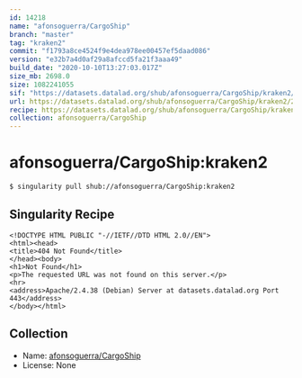 ```yaml
---
id: 14218
name: "afonsoguerra/CargoShip"
branch: "master"
tag: "kraken2"
commit: "f1793a8ce4524f9e4dea978ee00457ef5daad086"
version: "e32b7a4d0af29a8afccd5fa21f3aaa49"
build_date: "2020-10-10T13:27:03.017Z"
size_mb: 2698.0
size: 1082241055
sif: "https://datasets.datalad.org/shub/afonsoguerra/CargoShip/kraken2/2020-10-10-f1793a8c-e32b7a4d/e32b7a4d0af29a8afccd5fa21f3aaa49.sif"
url: https://datasets.datalad.org/shub/afonsoguerra/CargoShip/kraken2/2020-10-10-f1793a8c-e32b7a4d/
recipe: https://datasets.datalad.org/shub/afonsoguerra/CargoShip/kraken2/2020-10-10-f1793a8c-e32b7a4d/Singularity
collection: afonsoguerra/CargoShip
---
```


# afonsoguerra/CargoShip:kraken2

```bash
$ singularity pull shub://afonsoguerra/CargoShip:kraken2
```

## Singularity Recipe

```singularity
<!DOCTYPE HTML PUBLIC "-//IETF//DTD HTML 2.0//EN">
<html><head>
<title>404 Not Found</title>
</head><body>
<h1>Not Found</h1>
<p>The requested URL was not found on this server.</p>
<hr>
<address>Apache/2.4.38 (Debian) Server at datasets.datalad.org Port 443</address>
</body></html>
```

## Collection

 - Name: [afonsoguerra/CargoShip](https://github.com/afonsoguerra/CargoShip)
 - License: None

